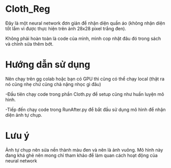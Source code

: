 # Cloth_Reg
Đây là một neural network đơn giản để nhận diện quần áo (không nhận diện tốt lắm vì được thực hiện trên ảnh 28x28 pixel trắng đen).

Không phải hoàn toàn là code của mình, mình cop nhặt đâu đó trong sách và chỉnh sửa thêm bớt.
# Hướng dẫn sử dụng
Nên chạy trên gg colab hoặc bạn có GPU thì cũng có thể chạy local (thật ra nó cũng nhẹ chứ cũng chả nặng nhọc gì đâu)  

-Đầu tiên chạy code trong phần Cloth.py để setup cũng như huần luyện mô hình.

-Tiếp đến chạy code trong RunAfter.py để bắt đầu sử dụng mô hình để nhận diện ảnh tự chụp.

# Lưu ý
  Ảnh tự chụp nên sửa nền thành màu đen và nên là ảnh vuông.
  Mô hình này đang khá ghẻ nên mong chỉ tham khảo để làm quan cách hoạt động của neural network
